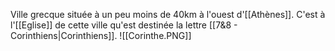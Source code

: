 Ville grecque située à un peu moins de 40km à l'ouest d'[[Athènes]]. C'est à l'[[Eglise]] de cette ville qu'est destinée la lettre [[7&8 - Corinthiens|Corinthiens]].
![[Corinthe.PNG]]
